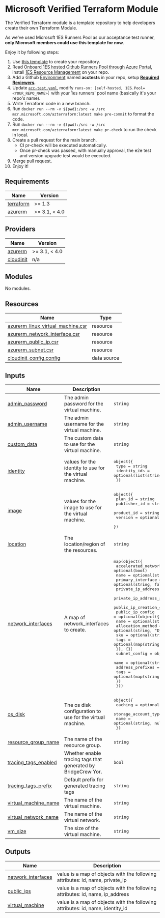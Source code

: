 # Microsoft Verified Terraform Module

The Verified Terraform module is a template repository to help developers create their own Terraform Module.

As we've used Microsoft 1ES Runners Pool as our acceptance test runner, **only Microsoft members could use this template for now**.

Enjoy it by following steps:

1. Use [this template](https://github.com/Azure/terraform-verified-module) to create your repository.
2. Read [Onboard 1ES hosted Github Runners Pool through Azure Portal](https://eng.ms/docs/cloud-ai-platform/devdiv/one-engineering-system-1es/1es-docs/1es-github-runners/createpoolportal), install [1ES Resource Management](https://github.com/apps/1es-resource-management) on your repo.
3. Add a Github [Environment](https://docs.github.com/en/actions/deployment/targeting-different-environments/using-environments-for-deployment) named **acctests** in your repo, setup [**Required Reviewers**](https://docs.github.com/en/actions/deployment/targeting-different-environments/using-environments-for-deployment#required-reviewers).
4. Update [`acc-test.yaml`](.github/workflows/acc-test.yaml), modify `runs-on: [self-hosted, 1ES.Pool=<YOUR_REPO_NAME>]` with your 1es runners' pool name (basically it's your repo's name).
5. Write Terraform code in a new branch.
6. Run `docker run --rm -v ${pwd}:/src -w /src mcr.microsoft.com/azterraform:latest make pre-commit` to format the code.
7. Run `docker run --rm -v $(pwd):/src -w /src mcr.microsoft.com/azterraform:latest make pr-check` to run the check in local.
8. Create a pull request for the main branch.
    * CI pr-check will be executed automatically.
    * Once pr-check was passed, with manually approval, the e2e test and version upgrade test would be executed.
9. Merge pull request.
10. Enjoy it!

<!-- BEGIN_TF_DOCS -->
## Requirements

| Name                                                                      | Version       |
|---------------------------------------------------------------------------|---------------|
| <a name="requirement_terraform"></a> [terraform](#requirement\_terraform) | >= 1.3        |
| <a name="requirement_azurerm"></a> [azurerm](#requirement\_azurerm)       | >= 3.1, < 4.0 |

## Providers

| Name                                                                | Version       |
|---------------------------------------------------------------------|---------------|
| <a name="provider_azurerm"></a> [azurerm](#provider\_azurerm)       | >= 3.1, < 4.0 |
| <a name="provider_cloudinit"></a> [cloudinit](#provider\_cloudinit) | n/a           |

## Modules

No modules.

## Resources

| Name                                                                                                                                       | Type        |
|--------------------------------------------------------------------------------------------------------------------------------------------|-------------|
| [azurerm_linux_virtual_machine.csr](https://registry.terraform.io/providers/hashicorp/azurerm/latest/docs/resources/linux_virtual_machine) | resource    |
| [azurerm_network_interface.csr](https://registry.terraform.io/providers/hashicorp/azurerm/latest/docs/resources/network_interface)         | resource    |
| [azurerm_public_ip.csr](https://registry.terraform.io/providers/hashicorp/azurerm/latest/docs/resources/public_ip)                         | resource    |
| [azurerm_subnet.csr](https://registry.terraform.io/providers/hashicorp/azurerm/latest/docs/resources/subnet)                               | resource    |
| [cloudinit_config.config](https://registry.terraform.io/providers/hashicorp/cloudinit/latest/docs/data-sources/config)                     | data source |

## Inputs

| Name                                                                                               | Description                                                   | Type                                                                                                                                                                                                                                                                                                                                                                                                                                                                                                                                                                                                                                                                                                                                                                                                                                                                 | Default  | Required |
|----------------------------------------------------------------------------------------------------|---------------------------------------------------------------|----------------------------------------------------------------------------------------------------------------------------------------------------------------------------------------------------------------------------------------------------------------------------------------------------------------------------------------------------------------------------------------------------------------------------------------------------------------------------------------------------------------------------------------------------------------------------------------------------------------------------------------------------------------------------------------------------------------------------------------------------------------------------------------------------------------------------------------------------------------------|----------|:--------:|
| <a name="input_admin_password"></a> [admin\_password](#input\_admin\_password)                     | The admin password for the virtual machine.                   | `string`                                                                                                                                                                                                                                                                                                                                                                                                                                                                                                                                                                                                                                                                                                                                                                                                                                                             | n/a      |   yes    |
| <a name="input_admin_username"></a> [admin\_username](#input\_admin\_username)                     | The admin username for the virtual machine.                   | `string`                                                                                                                                                                                                                                                                                                                                                                                                                                                                                                                                                                                                                                                                                                                                                                                                                                                             | n/a      |   yes    |
| <a name="input_custom_data"></a> [custom\_data](#input\_custom\_data)                              | The custom data to use for the virtual machine.               | `string`                                                                                                                                                                                                                                                                                                                                                                                                                                                                                                                                                                                                                                                                                                                                                                                                                                                             | n/a      |   yes    |
| <a name="input_identity"></a> [identity](#input\_identity)                                         | values for the identity to use for the virtual machine.       | <pre>object({<br>    type         = string<br>    identity_ids = optional(list(string))<br>  })</pre>                                                                                                                                                                                                                                                                                                                                                                                                                                                                                                                                                                                                                                                                                                                                                                | `null`   |    no    |
| <a name="input_image"></a> [image](#input\_image)                                                  | values for the image to use for the virtual machine.          | <pre>object({<br>    plan_id      = string<br>    publisher_id = string<br>    product_id   = string<br>    version      = optional(string, "latest")<br>  })</pre>                                                                                                                                                                                                                                                                                                                                                                                                                                                                                                                                                                                                                                                                                                  | n/a      |   yes    |
| <a name="input_location"></a> [location](#input\_location)                                         | The location/region of the resources.                         | `string`                                                                                                                                                                                                                                                                                                                                                                                                                                                                                                                                                                                                                                                                                                                                                                                                                                                             | n/a      |   yes    |
| <a name="input_network_interfaces"></a> [network\_interfaces](#input\_network\_interfaces)         | A map of network\_interfaces to create.                       | <pre>map(object({<br>    accelerated_networking_enabled = optional(bool)<br>    name                           = optional(string)<br>    primary_interface              = optional(string, false)<br>    private_ip_address             = optional(string)<br>    private_ip_address_allocation  = optional(string, "Dynamic")<br>    public_ip_creation_enabled     = optional(bool, false)<br>    public_ip_config = optional(object({<br>      name              = optional(string)<br>      allocation_method = optional(string, "Dynamic")<br>      sku               = optional(string)<br>      tags              = optional(map(string), {})<br>    }), {})<br>    subnet_config = object({<br>      name             = optional(string)<br>      address_prefixes = list(string)<br>      tags             = optional(map(string))<br>    })<br>  }))</pre> | `{}`     |    no    |
| <a name="input_os_disk"></a> [os\_disk](#input\_os\_disk)                                          | The os disk configuration to use for the virtual machine.     | <pre>object({<br>    caching              = optional(string, "ReadOnly")<br>    storage_account_type = optional(string, "Standard_LRS")<br>    name                 = optional(string, null)<br>  })</pre>                                                                                                                                                                                                                                                                                                                                                                                                                                                                                                                                                                                                                                                           | `{}`     |    no    |
| <a name="input_resource_group_name"></a> [resource\_group\_name](#input\_resource\_group\_name)    | The name of the resource group.                               | `string`                                                                                                                                                                                                                                                                                                                                                                                                                                                                                                                                                                                                                                                                                                                                                                                                                                                             | n/a      |   yes    |
| <a name="input_tracing_tags_enabled"></a> [tracing\_tags\_enabled](#input\_tracing\_tags\_enabled) | Whether enable tracing tags that generated by BridgeCrew Yor. | `bool`                                                                                                                                                                                                                                                                                                                                                                                                                                                                                                                                                                                                                                                                                                                                                                                                                                                               | `false`  |    no    |
| <a name="input_tracing_tags_prefix"></a> [tracing\_tags\_prefix](#input\_tracing\_tags\_prefix)    | Default prefix for generated tracing tags                     | `string`                                                                                                                                                                                                                                                                                                                                                                                                                                                                                                                                                                                                                                                                                                                                                                                                                                                             | `"avm_"` |    no    |
| <a name="input_virtual_machine_name"></a> [virtual\_machine\_name](#input\_virtual\_machine\_name) | The name of the virtual machine.                              | `string`                                                                                                                                                                                                                                                                                                                                                                                                                                                                                                                                                                                                                                                                                                                                                                                                                                                             | n/a      |   yes    |
| <a name="input_virtual_network_name"></a> [virtual\_network\_name](#input\_virtual\_network\_name) | The name of the virtual network.                              | `string`                                                                                                                                                                                                                                                                                                                                                                                                                                                                                                                                                                                                                                                                                                                                                                                                                                                             | n/a      |   yes    |
| <a name="input_vm_size"></a> [vm\_size](#input\_vm\_size)                                          | The size of the virtual machine.                              | `string`                                                                                                                                                                                                                                                                                                                                                                                                                                                                                                                                                                                                                                                                                                                                                                                                                                                             | n/a      |   yes    |

## Outputs

| Name                                                                                         | Description                                                                     |
|----------------------------------------------------------------------------------------------|---------------------------------------------------------------------------------|
| <a name="output_network_interfaces"></a> [network\_interfaces](#output\_network\_interfaces) | value is a map of objects with the following attributes: id, name, private\_ip  |
| <a name="output_public_ips"></a> [public\_ips](#output\_public\_ips)                         | value is a map of objects with the following attributes: id, name, ip\_address  |
| <a name="output_virtual_machine"></a> [virtual\_machine](#output\_virtual\_machine)          | value is a map of objects with the following attributes: id, name, identity\_id |
<!-- END_TF_DOCS -->
